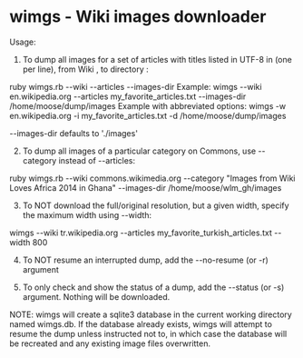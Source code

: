 wimgs - Wiki images downloader
=====

Usage: 

1. To dump all images for a set of articles with titles listed in UTF-8 in <fname> (one per line), from Wiki <wiki>, to directory <dumpdir>:

 ruby wimgs.rb --wiki <wiki> --articles <fname> --images-dir <dumpdir>
 Example: wimgs --wiki en.wikipedia.org --articles my_favorite_articles.txt --images-dir /home/moose/dump/images 
 Example with abbreviated options: wimgs -w en.wikipedia.org -i my_favorite_articles.txt -d /home/moose/dump/images

 --images-dir defaults to './images'

2. To dump all images of a particular category on Commons, use --category instead of --articles:

 ruby wimgs.rb --wiki commons.wikimedia.org --category "Images from Wiki Loves Africa 2014 in Ghana" --images-dir /home/moose/wlm_gh/images
 
3. To NOT download the full/original resolution, but a given width, specify the maximum width using --width:

 wimgs --wiki tr.wikipedia.org --articles my_favorite_turkish_articles.txt --width 800

4. To NOT resume an interrupted dump, add the --no-resume (or -r) argument

5. To only check and show the status of a dump, add the --status (or -s) argument.  Nothing will be downloaded.

NOTE: wimgs will create a sqlite3 database in the current working directory named wimgs.db.  If the database already exists, wimgs will attempt to resume the dump unless instructed not to, in which case the database will be recreated and any existing image files overwritten.

